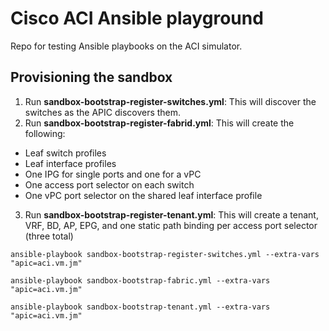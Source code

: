 # Cisco ACI Ansible playground
Repo for testing Ansible playbooks on the ACI simulator.

## Provisioning the sandbox
1. Run __sandbox-bootstrap-register-switches.yml__: This will discover the switches as the APIC discovers them.
2. Run __sandbox-bootstrap-register-fabrid.yml__: This will create the following:
  * Leaf switch profiles
  * Leaf interface profiles
  * One IPG for single ports and one for a vPC
  * One access port selector on each switch
  * One vPC port selector on the shared leaf interface profile
3. Run __sandbox-bootstrap-register-tenant.yml__: This will create a tenant, VRF, BD, AP, EPG, and one static path binding per access port selector (three total)

```
ansible-playbook sandbox-bootstrap-register-switches.yml --extra-vars "apic=aci.vm.jm"

ansible-playbook sandbox-bootstrap-fabric.yml --extra-vars "apic=aci.vm.jm"

ansible-playbook sandbox-bootstrap-tenant.yml --extra-vars "apic=aci.vm.jm"
```
